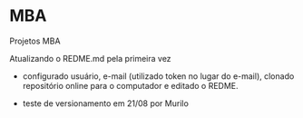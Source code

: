 # MBA
Projetos MBA

Atualizando o REDME.md pela primeira vez
- configurado usuário, e-mail (utilizado token no lugar do e-mail), clonado repositório online para o computador e editado o REDME.

- teste de versionamento em 21/08 por Murilo
